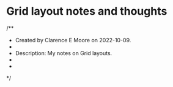 # Grid layout notes and thoughts

/**
 * Created by Clarence E Moore on 2022-10-09.
 *
 * Description: My notes on Grid layouts.
 *
 *
 */

